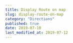 ```yaml
---
title: Display Route on map
slug: display-route-on-map
category: "Directions"
published: true
date: 2019-07-10
last_modified_at: 2019-07-12
---
```

